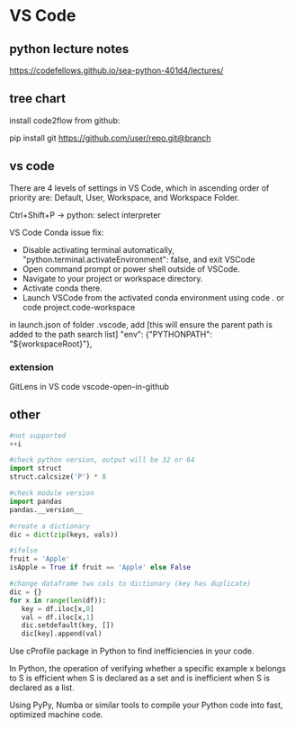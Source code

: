 # VS Code

## python lecture notes
https://codefellows.github.io/sea-python-401d4/lectures/

## tree chart
install code2flow from github:

pip install git https://github.com/user/repo.git@branch

## vs code
There are 4 levels of settings in VS Code, which in ascending order of priority are: Default, User, Workspace, and Workspace Folder.

  Ctrl+Shift+P -> python: select interpreter

VS Code Conda issue fix:
  - Disable activating terminal automatically, "python.terminal.activateEnvironment": false, and exit VSCode
  - Open command prompt or power shell outside of VSCode.
  - Navigate to your project or workspace directory.
  - Activate conda there.
  - Launch VSCode from the activated conda environment using code . or code project.code-workspace

in launch.json of folder .vscode, add [this will ensure the parent path is added to the path search list]
  "env": {"PYTHONPATH": "${workspaceRoot}"},

### extension
GitLens in VS code
vscode-open-in-github

## other

```py
#not supported
++i

#check python version, output will be 32 or 64
import struct
struct.calcsize('P') * 8

#check module version
import pandas
pandas.__version__

#create a dictionary
dic = dict(zip(keys, vals))

#ifelse
fruit = 'Apple'
isApple = True if fruit == 'Apple' else False

#change dataframe two cols to dictionary (key has duplicate)
dic = {}
for x in range(len(df)):
   key = df.iloc[x,0]
   val = df.iloc[x,1]
   dic.setdefault(key, [])
   dic[key].append(val)
```

Use cProfile package in Python to find inefficiencies in your code.

In Python, the operation of verifying whether a specific example x belongs to S is efficient when S is declared as a set and is inefficient when S is declared as a list.

Using PyPy, Numba or similar tools to compile your Python code into fast, optimized machine code.
